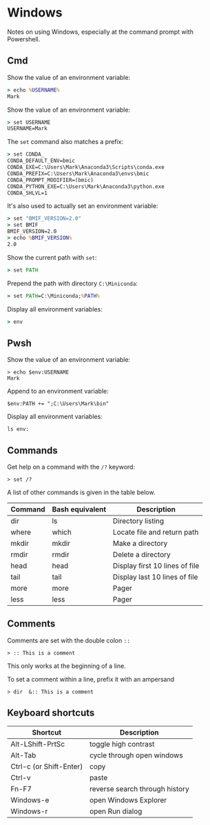 # Windows

Notes on using Windows, especially at the command prompt with Powershell.

## Cmd

Show the value of an environment variable:
```cmd
> echo %USERNAME%
Mark
```

Show the value of an environment variable:
```cmd
> set USERNAME
USERNAME=Mark
```

The `set` command also matches a prefix:
```cmd
> set CONDA_
CONDA_DEFAULT_ENV=bmic
CONDA_EXE=C:\Users\Mark\Anaconda3\Scripts\conda.exe
CONDA_PREFIX=C:\Users\Mark\Anaconda3\envs\bmic
CONDA_PROMPT_MODIFIER=(bmic)
CONDA_PYTHON_EXE=C:\Users\Mark\Anaconda3\python.exe
CONDA_SHLVL=1
```

It's also used to actually set an environment variable:
```cmd
> set "BMIF_VERSION=2.0"
> set BMIF
BMIF_VERSION=2.0
> echo %BMIF_VERSION%
2.0
```

Show the current path with `set`:
```cmd
> set PATH
```

Prepend the path with directory `C:\Miniconda`:
```cmd
> set PATH=C:\Miniconda;%PATH%
```

Display all environment variables:
```cmd
> env
```

## Pwsh

Show the value of an environment variable:
```pwsh
> echo $env:USERNAME
Mark
```

Append to an environment variable:
```pwsh
$env:PATH += ";C:\Users\Mark\bin"
```

Display all environment variables:
```pwsh
ls env:
```

## Commands

Get help on a command with the `/?` keyword:
```
> set /?
```

A list of other commands is given in the table below.

| Command | Bash equivalent | Description |
| ------- | --------------- | ----------- |
| dir | ls | Directory listing |
| where | which | Locate file and return path |
| mkdir | mkdir | Make a directory |
| rmdir | rmdir | Delete a directory |
| head | head | Display first 10 lines of file |
| tail | tail | Display last 10 lines of file |
| more | more | Pager |
| less | less | Pager |


## Comments

Comments are set with the double colon `::`
```
> :: This is a comment
```

This only works at the beginning of a line.

To set a comment within a line,
prefix it with an ampersand
```
> dir  &:: This is a comment
```


## Keyboard shortcuts

| Shortcut | Description |
| -------- | ----------- |
| Alt-LShift-PrtSc | toggle high contrast |
| Alt-Tab | cycle through open windows |
| Ctrl-c (or Shift-Enter) | copy |
| Ctrl-v | paste |
| Fn-F7 | reverse search through history |
| Windows-e | open Windows Explorer |
| Windows-r | open Run dialog |
